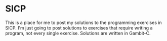 # SICP
This is a place for me to post my solutions to the programming exercises in SICP. I'm just going to post solutions to exercises that require writing a program, not every single exercise. Solutions are written in Gambit-C.
